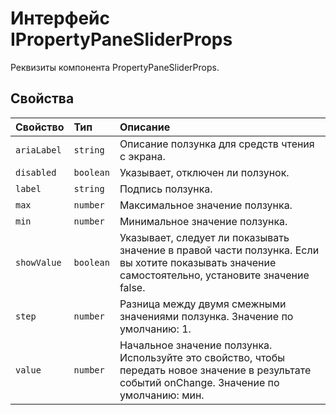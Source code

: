 # <a name="ipropertypanesliderprops-interface"></a>Интерфейс IPropertyPaneSliderProps







Реквизиты компонента PropertyPaneSliderProps.




## <a name="properties"></a>Свойства

| Свойство     | Тип   | Описание|
|:-------------|:-------|:-----------|
|`ariaLabel`      | `string` | Описание ползунка для средств чтения с экрана. |
|`disabled`      | `boolean` | Указывает, отключен ли ползунок. |
|`label`      | `string` | Подпись ползунка. |
|`max`      | `number` | Максимальное значение ползунка. |
|`min`      | `number` | Минимальное значение ползунка. |
|`showValue`      | `boolean` | Указывает, следует ли показывать значение в правой части ползунка. Если вы хотите показывать значение самостоятельно, установите значение false. |
|`step`      | `number` | Разница между двумя смежными значениями ползунка. Значение по умолчанию: 1. |
|`value`      | `number` | Начальное значение ползунка. Используйте это свойство, чтобы передать новое значение в результате событий onChange. Значение по умолчанию: мин. |






